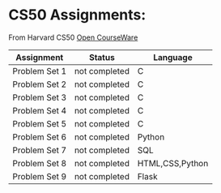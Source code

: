 # CS50 Assignments:
From Harvard CS50 [Open CourseWare](https://cs50.harvard.edu/x/2021/)


| Assignment                   |    Status     |     Language    |
| ---------------------------- | ------------- | --------------- |
| Problem Set 1                | not completed |         C       | 
| Problem Set 2                | not completed |         C       |         
| Problem Set 3                | not completed |         C       |
| Problem Set 4                | not completed |         C       |
| Problem Set 5                | not completed |         C       |
| Problem Set 6                | not completed |       Python    |
| Problem Set 7                | not completed |        SQL      |
| Problem Set 8                | not completed | HTML,CSS,Python |
| Problem Set 9                | not completed |       Flask     |
